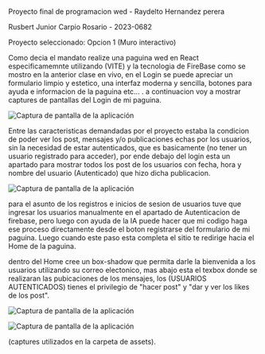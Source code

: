 Proyecto final de programacion wed - Raydelto Hernandez perera

Rusbert Junior Carpio Rosario - 2023-0682

Proyecto seleccionado: Opcion 1 (Muro interactivo)

Como decia el mandato realize una paguina wed en React especificamemnte utilizando (VITE) y
la tecnologia de FireBase como se mostro en la anterior clase en vivo, en el Login se puede
apreciar un formulario limpio y estetico, una interfaz moderna y sencilla, botones para 
ayuda e informacion de la paguina etc... . a continuacion voy a
mostrar captures de pantallas del Login de mi paguina.

![Captura de pantalla de la aplicación](./assets/captura1.png)

Entre las caracteristicas demandadas por el proyecto estaba la condicion de poder ver los 
post, mensajes y/o publicaciones echas por los usuarios, sin la necesidad de estar autenticados, que 
es basicamente (no tener un usuario registrado para acceder), por ende debajo del login esta un 
apartado para mostrar todos los post de los usuarios con fecha, hora y nombre del usuario 
(Autenticado) que hizo dicha publicacion. 

![Captura de pantalla de la aplicación](./assets/captura2.png)

para el asunto de los registros e inicios de sesion de usuarios tuve que ingresar los
usuarios manualmente en el apartado de Autenticacion de firebase, pero luego con ayuda 
de la IA puede hacer que mi codigo haga ese proceso directamente desde el boton registrarse
del formulario de mi paguina. Luego cuando este paso esta completa el sitio te redirige hacia
el Home de la paguina.

dentro del Home cree un box-shadow que permita darle la bienvenida a los usuarios utilizando 
su correo electonico, mas abajo esta el texbox donde se realizaran las pubicaciones de los mensajes,
los (USUARIOS AUTENTICADOS) tienes el privilegio de "hacer post" y "dar y ver los likes de los post".

![Captura de pantalla de la aplicación](./assets/captura3.png)


![Captura de pantalla de la aplicación](./assets/captura4.png)

(captures utilizados en la carpeta de assets).





